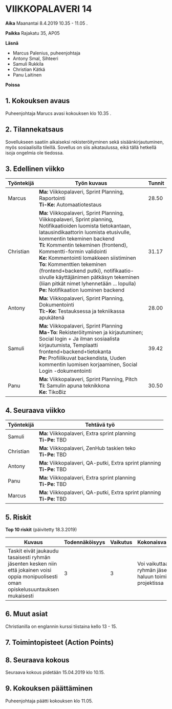 # VIIKKOPALAVERI 14

**Aika**	Maanantai 8.4.2019 10.35 - 11.05 .

**Paikka**	Rajakatu 35, AP05

**Läsnä**	
 - Marcus Palenius, puheenjohtaja
 - Antony Smal, Sihteeri
 - Samuli Rukkila
 - Christian Kätkä
 - Panu Laitinen	

**Poissa**	


## 1. Kokouksen avaus	
Puheenjohtaja Marucs avasi kokouksen klo 10.35 .

## 2. Tilannekatsaus	

Sovellukseen saatiin aikaiseksi rekisteröityminen sekä sisäänkirjautuminen, myös sosiaalisilla tileillä. Sovellus on siis aikataulussa, eikä tällä hetkellä isoja ongelmia ole tiedossa.

## 3. Edellinen viikko	

Työntekijä | Työn kuvaus | Tunnit
-----|-----|-----
Marcus |    **Ma:** Viikkopalaveri, Sprint Planning, Raportointi <br> **Ti-Ke:** Automaatiotestaus    | 28.50
Christian | **Ma:** Viikkopalaveri, Sprint Planning, Viikkopalaveri, Sprint planning, Notifikaatioiden luomista tietokantaan, latausindikaattorin luomista etusivulle, kommentin tekeminen backend  <br> **Ti:** Kommentin tekeminen (frontend), Kommentti-formin validointi <br> **Ke:** Kommentointi lomakkeen siistiminen <br> **To:** Kommenttien tekeminen (frontend+backend putki), notifikaatio-sivulle käyttäjänimen pätkäsyn tekeminen (liian pitkät nimet lyhennetään ... lopulla) <br> **Pe:** Notifikaation luominen backend | 31.17
Antony |    **Ma:** Viikkopalaveri, Sprint Planning, Dokumentointi <br> **Ti:-Ke:** Testauksessa ja tekniikassa apukätenä    | 28.00
Samuli |    **Ma:** Viikkopalaveri, Sprint Planning <br> **Ma-To:**  Rekisteröityminen ja kirjautuminen; Social login + Ja ilman sosiaalista kirjautumista, Templaatti frontend+backend+tietokanta <br> **Pe:** Profiilikuvat backendista, Uuden kommentin luomisen korjaaminen, Social Login -dokumentointi  | 39.42
Panu |      **Ma:** Viikkopalaveri, Sprint Planning, Pitch <br> **Ti:** Samulin apuna teknikkona <br> **Ke:** TikoBiz    | 30.50

## 4. Seuraava viikko	

Työntekijä | Tehtävä työ
-----|-----
Samuli |    **Ma:** Viikkopalaveri, Extra sprint planning <br> **Ti-Pe:** TBD
Christian | **Ma:** Viikkopalaveri, ZenHub taskien teko <br> **Ti-Pe:** TBD
Antony |    **Ma:** Viikkopalaveri, QA-putki, Extra sprint planning <br> **Ti-Pe:** TBD
Panu |      **Ma:** Viikkopalaveri, Extra sprint planning <br> **Ti-Pe:** TBD
Marcus |    **Ma:** Viikkopalaveri, QA-putki, Extra sprint planning <br> **Ti-Pe:** TBD


## 5. Riskit	

**Top 10 riskit** (päivitetty 18.3.2019)

Kuvaus | Todennäköisyys | Vaikutus | Kokonaisvaikutus
----|----|----|----
Taskit eivät jaukaudu tasaisesti ryhmän jäsenten kesken niin että jokainen voisi oppia monipuolisesti oman opiskelusuuntauksen mukaisesti | 3 | 3 | Voi vaikuttaa ryhmän jäsenten haluun toimia projektissa

## 6. Muut asiat

Christianilla on englannin kurssi tiistaina kello 13 - 15.

## 7. Toimintopisteet (Action Points)
						
## 8. Seuraava kokous
Seuraava kokous pidetään 15.04.2019 klo 10.15.

## 9. Kokouksen päättäminen
Puheenjohtaja päätti kokouksen klo 11.05. 
